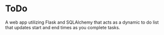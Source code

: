 # ToDo
A web app utilizing Flask and SQLAlchemy that acts as a dynamic to do list that updates start and end times as you complete tasks.
